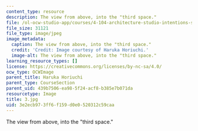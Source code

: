 ```yaml
---
content_type: resource
description: The view from above, into the "third space."
file: /ol-ocw-studio-app/courses/4-104-architecture-studio-intentions-spring-2005/3e2ecb973ff6f159d0e0520312c59caa_3.jpg
file_size: 31121
file_type: image/jpeg
image_metadata:
  caption: The view from above, into the "third space."
  credit: 'Credit: Image courtesy of Haruka Horiuchi.'
  image-alt: The view from above, into the "third space."
learning_resource_types: []
license: https://creativecommons.org/licenses/by-nc-sa/4.0/
ocw_type: OCWImage
parent_title: Haruka Horiuchi
parent_type: CourseSection
parent_uid: 439b7506-ea98-5f24-acf8-b385e7b071da
resourcetype: Image
title: 3.jpg
uid: 3e2ecb97-3ff6-f159-d0e0-520312c59caa
---
```

The view from above, into the "third space."